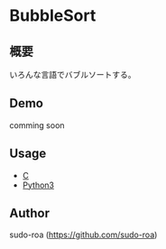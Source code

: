 # BubbleSort

## 概要
いろんな言語でバブルソートする。

## Demo
comming soon

## Usage
- [C](https://github.com/sudo-roa/BubbleSort/C)
- [Python3](https://github.com/sudo-roa/BubbleSort/Python3)

## Author
sudo-roa (https://github.com/sudo-roa)
